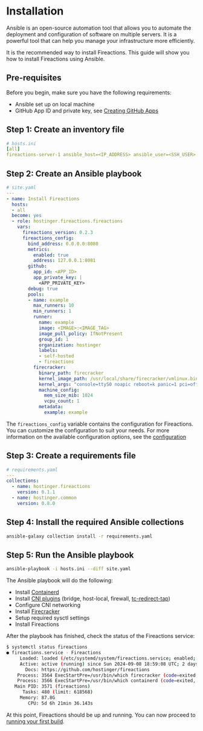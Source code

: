 # Installation

Ansible is an open-source automation tool that allows you to automate the deployment and configuration of software on multiple servers. It is a powerful tool that can help you manage your infrastructure more efficiently.

It is the recommended way to install Fireactions. This guide will show you how to install Fireactions using Ansible.

## Pre-requisites

Before you begin, make sure you have the following requirements:

- Ansible set up on local machine
- GitHub App ID and private key, see [Creating GitHub Apps](https://docs.github.com/en/apps/creating-github-apps)

## Step 1: Create an inventory file

```yaml
# hosts.ini
[all]
fireactions-server-1 ansible_host=<IP_ADDRESS> ansible_user=<SSH_USER>
```

## Step 2: Create an Ansible playbook

```yaml
# site.yaml
---
- name: Install Fireactions
  hosts:
  - all
  become: yes
  - role: hostinger.fireactions.fireactions
    vars:
      fireactions_version: 0.2.3
      fireactions_config:
        bind_address: 0.0.0.0:8080
        metrics:
          enabled: true
          address: 127.0.0.1:8081
        github:
          app_id: <APP_ID>
          app_private_key: |
            <APP_PRIVATE_KEY>
        debug: true
        pools:
        - name: example
          max_runners: 10
          min_runners: 1
          runner:
            name: example
            image: <IMAGE>:<IMAGE_TAG>
            image_pull_policy: IfNotPresent
            group_id: 1
            organization: hostinger
            labels:
            - self-hosted
            - fireactions
          firecracker:
            binary_path: firecracker
            kernel_image_path: /usr/local/share/firecracker/vmlinux.bin
            kernel_args: "console=ttyS0 noapic reboot=k panic=1 pci=off nomodules rw"
            machine_config:
              mem_size_mib: 1024
              vcpu_count: 1
            metadata:
              example: example
```

The `fireactions_config` variable contains the configuration for Fireactions. You can customize the configuration to suit your needs. For more information on the available configuration options, see the [configuration](../user-guide/configuration.md)

## Step 3: Create a requirements file

```yaml
# requirements.yaml
---
collections:
  - name: hostinger.fireactions
    version: 0.1.1
  - name: hostinger.common
    version: 0.8.0
```

## Step 4: Install the required Ansible collections

```bash
ansible-galaxy collection install -r requirements.yaml
```

## Step 5: Run the Ansible playbook

```bash
ansible-playbook -i hosts.ini --diff site.yaml
```

The Ansible playbook will do the following:

- Install [Containerd](https://github.com/containerd/containerd)
- Install [CNI plugins](https://github.com/containernetworking/plugins) (bridge, host-local, firewall, [tc-redirect-tap](https://github.com/awslabs/tc-redirect-tap))
- Configure CNI networking
- Install [Firecracker](https://github.com/firecracker-microvm/firecracker)
- Setup required sysctl settings
- Install Fireactions

After the playbook has finished, check the status of the Fireactions service:

```bash
$ systemctl status fireactions
● fireactions.service - Fireactions
     Loaded: loaded (/etc/systemd/system/fireactions.service; enabled; preset: enabled)
     Active: active (running) since Sun 2024-09-08 18:59:08 UTC; 2 days ago
       Docs: https://github.com/hostinger/fireactions
    Process: 3564 ExecStartPre=/usr/bin/which firecracker (code=exited, status=0/SUCCESS)
    Process: 3566 ExecStartPre=/usr/bin/which containerd (code=exited, status=0/SUCCESS)
   Main PID: 3571 (fireactions)
      Tasks: 480 (limit: 618568)
     Memory: 87.8G
        CPU: 5d 6h 21min 36.143s
```

At this point, Fireactions should be up and running. You can now proceed to [running your first build](../getting-started/running-the-first-build.md).
